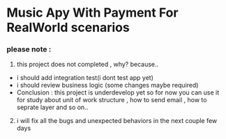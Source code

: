 # Music Apy With Payment For RealWorld scenarios
### please note :
1. this project does not completed , why? because..
* i should add integration test(i dont test app yet)
* i should review business logic (some changes maybe required)
* Conclusion : this project is underdevelop yet so for now you can use it for study about unit of work structure , how to send email , how to seprate layer and so on..
2. i will fix all the bugs and unexpected behaviors in the next couple few days
